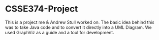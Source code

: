 # CSSE374-Project
This is a project me &amp; Andrew Stull worked on. The basic idea behind this was to take Java code and to convert it directly into a UML Diagram. We used GraphViz as a guide and a tool for development.
